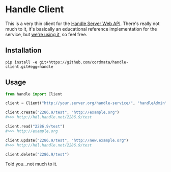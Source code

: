 Handle Client
=============


This is a very thin client for the [Handle Server Web API](https://github.com/cordmata/handle-service).
There's really not much to it, it's basically an educational reference implementation for the service,
but [we're using it](http://repository.asu.edu/), so feel free.

Installation
------------

`pip install -e git+https://github.com/cordmata/handle-client.git#egg=handle`

Usage
-----

```python
from handle import Client

client = Client("http://your.server.org/handle-service/", "handleAdmin", "yourPass")

client.create("2286.9/test", "http://example.org")
#>>> http://hdl.handle.net/2286.9/test

client.read("2286.9/test")
#>>> http://example.org

client.update("2286.9/test", "http://new.example.org")
#>>> http://hdl.handle.net/2286.9/test

client.delete("2286.9/test")
```

Told you...not much to it.
